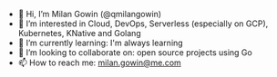 - 👋 Hi, I’m Milan Gowin (@qmilangowin)
- 👀 I’m interested in Cloud, DevOps, Serverless (especially on GCP), Kubernetes, KNative and Golang
- 🌱 I’m currently learning: I'm always learning
- 💞️ I’m looking to collaborate on: open source projects using Go
- 📫 How to reach me: milan.gowin@me.com

<!---
qmilangowin/qmilangowin is a ✨ special ✨ repository because its `README.md` (this file) appears on your GitHub profile.
You can click the Preview link to take a look at your changes.
--->
